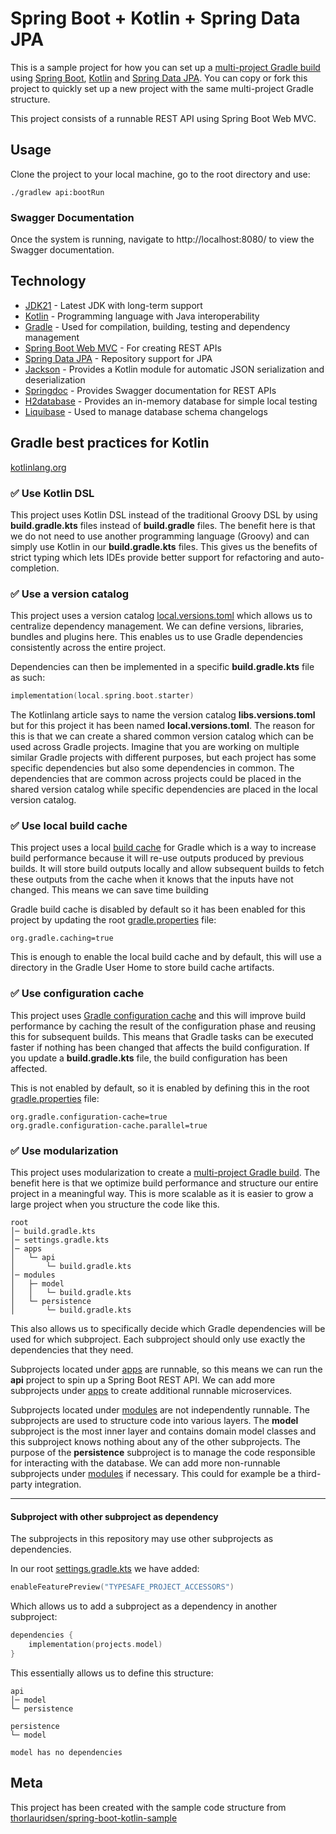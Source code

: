 # Spring Boot + Kotlin + Spring Data JPA

This is a sample project for how you can set up a 
[multi-project Gradle build](https://docs.gradle.org/current/userguide/multi_project_builds.html) 
using [Spring Boot](https://github.com/spring-projects/spring-boot), 
[Kotlin](https://github.com/JetBrains/kotlin)
and [Spring Data JPA](https://spring.io/projects/spring-data-jpa).
You can copy or fork this project to quickly set up a 
new project with the same multi-project Gradle structure.

This project consists of a runnable REST API using Spring Boot Web MVC.

## Usage
Clone the project to your local machine, go to the root directory and use:
```
./gradlew api:bootRun
```

### Swagger Documentation
Once the system is running, navigate to http://localhost:8080/ 
to view the Swagger documentation.

## Technology
- [JDK21](https://openjdk.org/projects/jdk/21/) - Latest JDK with long-term support 
- [Kotlin](https://github.com/JetBrains/kotlin) - Programming language with Java interoperability
- [Gradle](https://github.com/gradle/gradle) - Used for compilation, building, testing and dependency management
- [Spring Boot Web MVC](https://github.com/spring-projects/spring-boot) - For creating REST APIs
- [Spring Data JPA](https://spring.io/projects/spring-data-jpa) - Repository support for JPA
- [Jackson](https://github.com/FasterXML/jackson-module-kotlin) - Provides a Kotlin module for automatic JSON serialization and deserialization
- [Springdoc](https://github.com/springdoc/springdoc-openapi) - Provides Swagger documentation for REST APIs
- [H2database](https://github.com/h2database/h2database) - Provides an in-memory database for simple local testing
- [Liquibase](https://github.com/liquibase/liquibase) - Used to manage database schema changelogs

## Gradle best practices for Kotlin
[kotlinlang.org](https://kotlinlang.org/docs/gradle-best-practices.html)

### ✅ Use Kotlin DSL
This project uses Kotlin DSL instead of the traditional Groovy DSL by 
using **build.gradle.kts** files instead of **build.gradle** files.
The benefit here is that we do not need to use another programming 
language (Groovy) and can simply use Kotlin in our **build.gradle.kts** files.
This gives us the benefits of strict typing which lets IDEs provide 
better support for refactoring and auto-completion.

### ✅ Use a version catalog 

This project uses a version catalog 
[local.versions.toml](gradle/local.versions.toml)
which allows us to centralize dependency management. 
We can define versions, libraries, bundles and plugins here.
This enables us to use Gradle dependencies consistently across the entire project.

Dependencies can then be implemented in a specific **build.gradle.kts** file as such:
```kotlin
implementation(local.spring.boot.starter)
```

The Kotlinlang article says to name the version catalog **libs.versions.toml** 
but for this project it has been named **local.versions.toml**. The reason 
for this is that we can create a shared common version catalog which can 
be used across Gradle projects. Imagine that you are working on multiple 
similar Gradle projects with different purposes, but each project has some 
specific dependencies but also some dependencies in common. The dependencies 
that are common across projects could be placed in the shared version catalog 
while specific dependencies are placed in the local version catalog.

### ✅ Use local build cache

This project uses a local 
[build cache](https://docs.gradle.org/current/userguide/build_cache.html)
for Gradle which is a way to increase build performance because it will 
re-use outputs produced by previous builds. It will store build outputs 
locally and allow subsequent builds to fetch these outputs from the cache 
when it knows that the inputs have not changed. 
This means we can save time building

Gradle build cache is disabled by default so it has been enabled for this 
project by updating the root [gradle.properties](gradle.properties) file:
```properties
org.gradle.caching=true
```

This is enough to enable the local build cache
and by default, this will use a directory in the Gradle User Home 
to store build cache artifacts.

### ✅ Use configuration cache

This project uses 
[Gradle configuration cache](https://docs.gradle.org/current/userguide/configuration_cache.html)
and this will improve build performance by caching the result of the 
configuration phase and reusing this for subsequent builds. This means 
that Gradle tasks can be executed faster if nothing has been changed 
that affects the build configuration. If you update a **build.gradle.kts** 
file, the build configuration has been affected.

This is not enabled by default, so it is enabled by defining this in 
the root [gradle.properties](gradle.properties) file:
```properties
org.gradle.configuration-cache=true
org.gradle.configuration-cache.parallel=true
```

### ✅ Use modularization

This project uses modularization to create a 
[multi-project Gradle build](https://docs.gradle.org/current/userguide/multi_project_builds.html).
The benefit here is that we optimize build performance and structure our 
entire project in a meaningful way. This is more scalable as it is easier 
to grow a large project when you structure the code like this.

```
root
│─ build.gradle.kts
│─ settings.gradle.kts
│─ apps
│   └─ api
│       └─ build.gradle.kts
│─ modules
│   ├─ model
│   │   └─ build.gradle.kts
│   └─ persistence
│       └─ build.gradle.kts
```

This also allows us to specifically decide which Gradle dependencies will be used
for which subproject. Each subproject should only use exactly the dependencies
that they need.

Subprojects located under [apps](apps) are runnable, so this means we can 
run the **api** project to spin up a Spring Boot REST API. We can add more 
subprojects under [apps](apps) to create additional runnable microservices.

Subprojects located under [modules](modules) are not independently runnable. 
The subprojects are used to structure code into various layers. The **model** 
subproject is the most inner layer and contains domain model classes and this 
subproject knows nothing about any of the other subprojects. The purpose of 
the **persistence** subproject is to manage the code responsible for 
interacting with the database. We can add more non-runnable subprojects 
under [modules](modules) if necessary. This could for example 
be a third-party integration.

---

#### Subproject with other subproject as dependency

The subprojects in this repository may use other subprojects as dependencies.

In our root [settings.gradle.kts](settings.gradle.kts) we have added:
```kotlin
enableFeaturePreview("TYPESAFE_PROJECT_ACCESSORS")
```
Which allows us to add a subproject as a dependency in another subproject:

```kotlin
dependencies {
    implementation(projects.model)
}
```

This essentially allows us to define this structure:

```
api  
│─ model  
└─ persistence

persistence  
└─ model

model has no dependencies
```

## Meta

This project has been created with the sample code structure from
[thorlauridsen/spring-boot-kotlin-sample](https://github.com/thorlauridsen/spring-boot-kotlin-sample)

